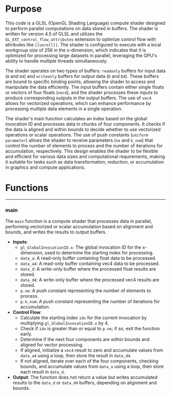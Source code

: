 # Purpose
This code is a GLSL (OpenGL Shading Language) compute shader designed to perform parallel computations on data stored in buffers. The shader is written for version 4.5 of GLSL and utilizes the `GL_EXT_control_flow_attributes` extension to optimize control flow with attributes like `[[unroll]]`. The shader is configured to execute with a local workgroup size of 256 in the x-dimension, which indicates that it is optimized for processing large datasets in parallel, leveraging the GPU's ability to handle multiple threads simultaneously.

The shader operates on two types of buffers: `readonly` buffers for input data (`A` and `A4`) and `writeonly` buffers for output data (`D` and `D4`). These buffers are bound to specific binding points, allowing the shader to access and manipulate the data efficiently. The input buffers contain either single floats or vectors of four floats (`vec4`), and the shader processes these inputs to produce corresponding outputs in the output buffers. The use of `vec4` allows for vectorized operations, which can enhance performance by processing multiple data elements in a single operation.

The shader's main function calculates an index based on the global invocation ID and processes data in chunks of four components. It checks if the data is aligned and within bounds to decide whether to use vectorized operations or scalar operations. The use of push constants (`uniform parameter`) allows the shader to receive parameters (`ne` and `k_num`) that control the number of elements to process and the number of iterations for accumulation, respectively. This design enables the shader to be flexible and efficient for various data sizes and computational requirements, making it suitable for tasks such as data transformation, reduction, or accumulation in graphics and compute applications.
# Functions

---
### main
The `main` function is a compute shader that processes data in parallel, performing vectorized or scalar accumulation based on alignment and bounds, and writes the results to output buffers.
- **Inputs**:
    - `gl_GlobalInvocationID.x`: The global invocation ID for the x-dimension, used to determine the starting index for processing.
    - `data_a`: A read-only buffer containing float data to be processed.
    - `data_a4`: A read-only buffer containing vec4 data to be processed.
    - `data_d`: A write-only buffer where the processed float results are stored.
    - `data_d4`: A write-only buffer where the processed vec4 results are stored.
    - `p.ne`: A push constant representing the number of elements to process.
    - `p.k_num`: A push constant representing the number of iterations for accumulation.
- **Control Flow**:
    - Calculate the starting index `idx` for the current invocation by multiplying `gl_GlobalInvocationID.x` by 4.
    - Check if `idx` is greater than or equal to `p.ne`; if so, exit the function early.
    - Determine if the next four components are within bounds and aligned for vector processing.
    - If aligned, initialize a `vec4` result to zero and accumulate values from `data_a4` using a loop, then store the result in `data_d4`.
    - If not aligned, iterate over each of the four components, checking bounds, and accumulate values from `data_a` using a loop, then store each result in `data_d`.
- **Output**: The function does not return a value but writes accumulated results to the `data_d` or `data_d4` buffers, depending on alignment and bounds.


